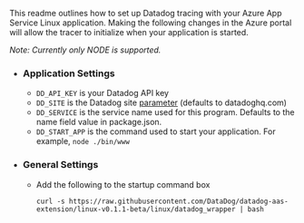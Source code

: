 This readme outlines how to set up Datadog tracing with your Azure App Service Linux application. Making the following changes in the Azure portal will allow the tracer to initialize when your application is started.

_Note: Currently only NODE is supported._

- ### Application Settings
    - `DD_API_KEY` is your Datadog API key 
    - `DD_SITE` is the Datadog site [parameter](https://docs.datadoghq.com/getting_started/site/#access-the-datadog-site) (defaults to datadoghq.com)
    - `DD_SERVICE` is the service name used for this program. Defaults to the name field value in package.json.
    - `DD_START_APP` is the command used to start your application. For example, `node ./bin/www`

- ### General Settings
    - Add the following to the startup command box
    
          curl -s https://raw.githubusercontent.com/DataDog/datadog-aas-extension/linux-v0.1.1-beta/linux/datadog_wrapper | bash